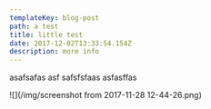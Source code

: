 ```yaml
---
templateKey: blog-post
path: a test
title: little test
date: 2017-12-02T13:33:54.154Z
description: more info
---
```

asafsafas asf safsfsfaas asfasffas

![](/img/screenshot from 2017-11-28 12-44-26.png)
